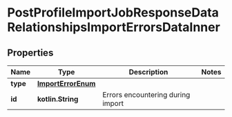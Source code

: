 
# PostProfileImportJobResponseDataRelationshipsImportErrorsDataInner

## Properties
| Name | Type | Description | Notes |
| ------------ | ------------- | ------------- | ------------- |
| **type** | [**ImportErrorEnum**](ImportErrorEnum.md) |  |  |
| **id** | **kotlin.String** | Errors encountering during import |  |



